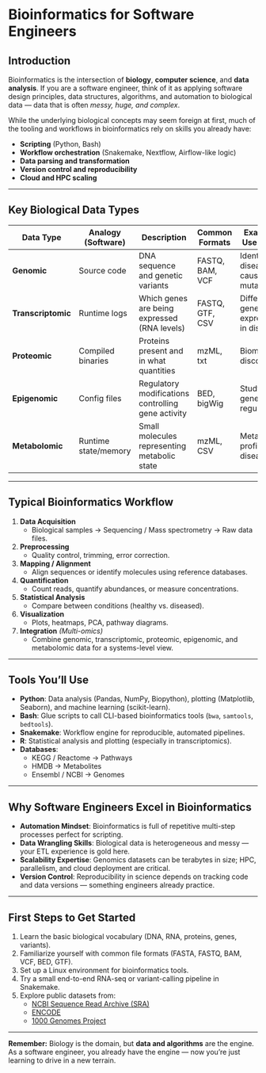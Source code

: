 # Bioinformatics for Software Engineers

## Introduction

Bioinformatics is the intersection of **biology**, **computer science**, and **data analysis**.
If you are a software engineer, think of it as applying software design principles, data structures, algorithms, and automation to biological data — data that is often *messy, huge, and complex*.

While the underlying biological concepts may seem foreign at first, much of the tooling and workflows in bioinformatics rely on skills you already have:
- **Scripting** (Python, Bash)
- **Workflow orchestration** (Snakemake, Nextflow, Airflow-like logic)
- **Data parsing and transformation**
- **Version control and reproducibility**
- **Cloud and HPC scaling**

---

## Key Biological Data Types

| Data Type       | Analogy (Software)       | Description | Common Formats | Example Use Case |
|-----------------|--------------------------|-------------|----------------|------------------|
| **Genomic**     | Source code               | DNA sequence and genetic variants | FASTQ, BAM, VCF | Identify disease-causing mutations |
| **Transcriptomic** | Runtime logs           | Which genes are being expressed (RNA levels) | FASTQ, GTF, CSV | Differential gene expression in disease |
| **Proteomic**   | Compiled binaries         | Proteins present and in what quantities | mzML, txt | Biomarker discovery |
| **Epigenomic**  | Config files              | Regulatory modifications controlling gene activity | BED, bigWig | Study of gene regulation |
| **Metabolomic** | Runtime state/memory      | Small molecules representing metabolic state | mzML, CSV | Metabolic profiling of diseases |

---

## Typical Bioinformatics Workflow

1. **Data Acquisition**
   - Biological samples → Sequencing / Mass spectrometry → Raw data files.
2. **Preprocessing**
   - Quality control, trimming, error correction.
3. **Mapping / Alignment**
   - Align sequences or identify molecules using reference databases.
4. **Quantification**
   - Count reads, quantify abundances, or measure concentrations.
5. **Statistical Analysis**
   - Compare between conditions (healthy vs. diseased).
6. **Visualization**
   - Plots, heatmaps, PCA, pathway diagrams.
7. **Integration** *(Multi-omics)*
   - Combine genomic, transcriptomic, proteomic, epigenomic, and metabolomic data for a systems-level view.

---

## Tools You’ll Use

- **Python**: Data analysis (Pandas, NumPy, Biopython), plotting (Matplotlib, Seaborn), and machine learning (scikit-learn).
- **Bash**: Glue scripts to call CLI-based bioinformatics tools (`bwa`, `samtools`, `bedtools`).
- **Snakemake**: Workflow engine for reproducible, automated pipelines.
- **R**: Statistical analysis and plotting (especially in transcriptomics).
- **Databases**:
  - KEGG / Reactome → Pathways
  - HMDB → Metabolites
  - Ensembl / NCBI → Genomes

---

## Why Software Engineers Excel in Bioinformatics

- **Automation Mindset**: Bioinformatics is full of repetitive multi-step processes perfect for scripting.
- **Data Wrangling Skills**: Biological data is heterogeneous and messy — your ETL experience is gold here.
- **Scalability Expertise**: Genomics datasets can be terabytes in size; HPC, parallelism, and cloud deployment are critical.
- **Version Control**: Reproducibility in science depends on tracking code and data versions — something engineers already practice.

---

## First Steps to Get Started

1. Learn the basic biological vocabulary (DNA, RNA, proteins, genes, variants).
2. Familiarize yourself with common file formats (FASTA, FASTQ, BAM, VCF, BED, GTF).
3. Set up a Linux environment for bioinformatics tools.
4. Try a small end-to-end RNA-seq or variant-calling pipeline in Snakemake.
5. Explore public datasets from:
   - [NCBI Sequence Read Archive (SRA)](https://www.ncbi.nlm.nih.gov/sra)
   - [ENCODE](https://www.encodeproject.org)
   - [1000 Genomes Project](https://www.internationalgenome.org)

---

**Remember:** Biology is the domain, but **data and algorithms** are the engine. As a software engineer, you already have the engine — now you’re just learning to drive in a new terrain.
